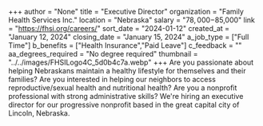 +++
author = "None"
title = "Executive Director"
organization = "Family Health Services Inc."
location = "Nebraska"
salary = "$78,000-$85,000"
link = "https://fhsi.org/careers/"
sort_date = "2024-01-12"
created_at = "January 12, 2024"
closing_date = "January 15, 2024"
a_job_type = ["Full Time"]
b_benefits = ["Health Insurance","Paid Leave"]
c_feedback = ""
aa_degrees_required = "No degree required"
thumbnail = "../../images/FHSILogo4C_5d0b4c7a.webp"
+++
Are you passionate about helping Nebraskans maintain a healthy lifestyle for themselves and their families? Are you interested in helping our neighbors to access reproductive/sexual health and nutritional health? Are you a nonprofit professional with strong administrative skills? We're hiring an executive director for our progressive nonprofit based in the great capital city of Lincoln, Nebraska.